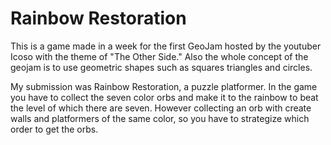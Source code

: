 # Rainbow Restoration
 
This is a game made in a week for the first GeoJam hosted by the youtuber Icoso with the theme of "The Other Side." Also the whole concept of the geojam is to use geometric shapes such as squares triangles and circles.

My submission was Rainbow Restoration, a puzzle platformer. In the game you have to collect the seven color orbs and make it to the rainbow to beat the level of which there are seven. However collecting an orb with create walls and platformers of the same color, so you have to strategize which order to get the orbs.

